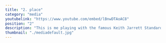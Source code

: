 ```yaml
---
title: "2. place"
category: "media"
youtubelink: "https://www.youtube.com/embed/lBnwDTAoAC8"
position: "2"
description: "This is me playing with the famous Keith Jarrett Standards-trio"
thumbnail: "./mediadefault.jpg"
---
```

